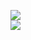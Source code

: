 [![](https://img.shields.io/badge/Made%20With-Github%20Spray-lightgrey.svg?style=for-the-badge&logo=github)](https://github.com/Annihil/github-spray#604)  
[![](https://i.imgur.com/2DrTn0Z.gif)](https://github.com/Annihil/github-spray)